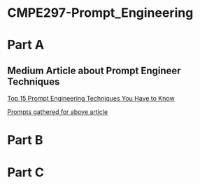 # CMPE297-Prompt_Engineering

# Part A 
## Medium Article about Prompt Engineer Techniques

[Top 15 Prompt Engineering Techniques You Have to Know](https://medium.com/@abraham.jkong/top-15-prompt-engineering-techniques-you-have-to-know-53531c43fa32)


[Prompts gathered for above article]()

# Part B

# Part C